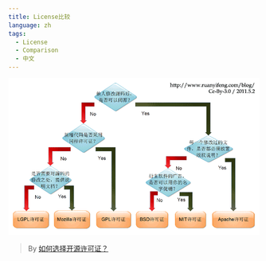 ```yaml
---
title: License比较
language: zh
tags:
  - License
  - Comparison
  - 中文
---
```


![License Comparison](attachments/license-comparision.png)

> By [如何选择开源许可证？](https://www.ruanyifeng.com/blog/2011/05/how_to_choose_free_software_licenses.html)
